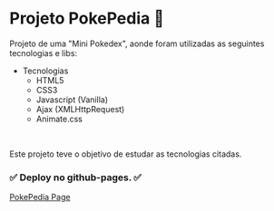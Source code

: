 # Projeto PokePedia 🚀

Projeto de uma "Mini Pokedex", aonde foram utilizadas as seguintes tecnologias e libs:

* Tecnologias
  * HTML5
  * CSS3
  * Javascript (Vanilla)
  * Ajax (XMLHttpRequest)
  * Animate.css

<br>

Este projeto teve o objetivo de estudar as tecnologias citadas.

### ✅ Deploy no github-pages. ✅

[PokePedia Page](https://adrian4448.github.io/pr-pokedex) 

